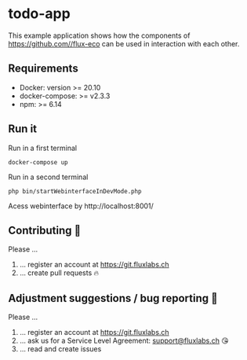# todo-app
This example application shows how the components of 
https://github.com//flux-eco can be used in interaction with each other.

## Requirements
* Docker: version >= 20.10
* docker-compose: >= v2.3.3
* npm: >= 6.14

## Run it
Run in a first terminal
```
docker-compose up
```
Run in a second terminal
```
php bin/startWebinterfaceInDevMode.php
```
Acess webinterface by http://localhost:8001/

## Contributing :purple_heart:
Please ...
1. ... register an account at https://git.fluxlabs.ch
2. ... create pull requests :fire:


## Adjustment suggestions / bug reporting :feet:
Please ...
1. ... register an account at https://git.fluxlabs.ch
2. ... ask us for a Service Level Agreement: support@fluxlabs.ch :kissing_heart:
3. ... read and create issues
